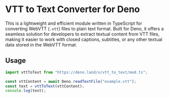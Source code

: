 # VTT to Text Converter for Deno

This is a lightweight and efficient module written in TypeScript for converting WebVTT (`.vtt`) files to plain text format. Built for Deno, it offers a seamless solution for developers to extract textual content from VTT files, making it easier to work with closed captions, subtitles, or any other textual data stored in the WebVTT format.

## Usage

```typescript
import vttToText from "https://deno.land/x/vtt_to_text/mod.ts";

const vttContent = await Deno.readTextFile("example.vtt");
const text = vttToText(vttContent);
console.log(text);
